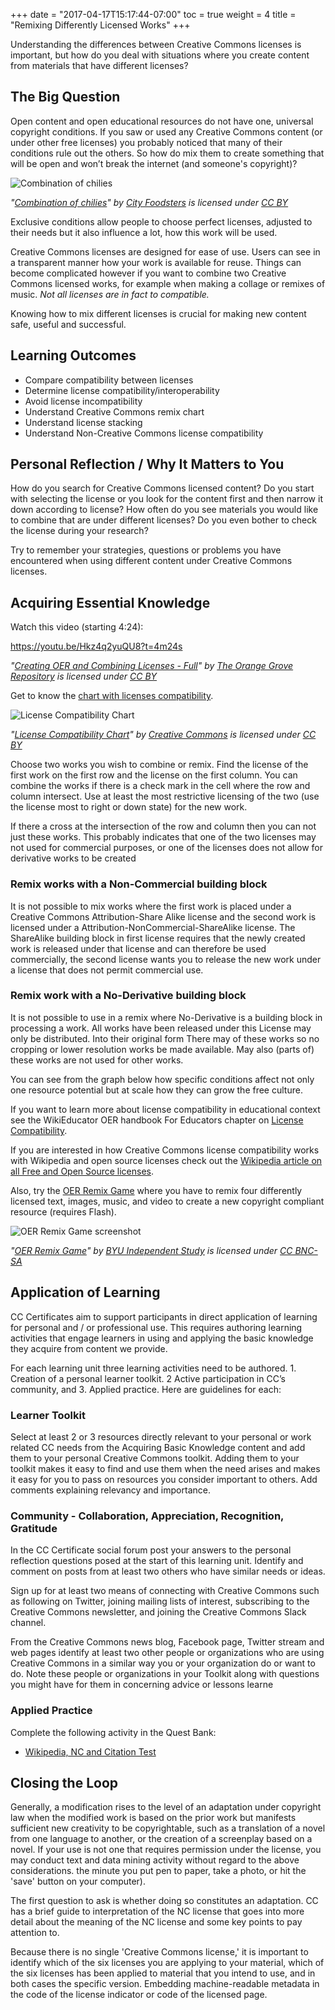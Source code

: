 +++
date = "2017-04-17T15:17:44-07:00"
toc = true
weight = 4
title = "Remixing Differently Licensed Works"
+++

Understanding the differences between Creative Commons licenses is important, but how do you deal with situations where you create content from materials that have different licenses?

## The Big Question

Open content and open educational resources do not have one, universal copyright conditions. If you saw or used any Creative Commons content (or under other free licenses) you probably noticed that many of their conditions rule out the others. So how do mix them to create something that will be open and won’t break the internet (and someone's copyright)?

![Combination of chilies](https://creativecommons.github.io/cc-cert-core/images/licenses/chilies.jpg "Combination of chilies")

*"[Combination of chilies](https://flickr.com/photos/cityfoodsters/16344463891 "Combination of chilies")" by [City Foodsters](https://flickr.com/people/cityfoodsters) is licensed under [CC BY](https://creativecommons.org/licenses/by/2.0/)*

Exclusive conditions allow people to choose perfect licenses, adjusted to their needs but it also influence a lot, how this work will be used.

Creative Commons licenses are designed for ease of use. Users can see in a transparent manner how your work is available for reuse. Things can become complicated however if you want to combine two Creative Commons licensed works, for example when making a collage or remixes of music. *Not all licenses are in fact to compatible.* 

Knowing how to mix different licenses is crucial for making new content safe, useful and successful. 

## Learning Outcomes

* Compare compatibility between licenses
* Determine license compatibility/interoperability
* Avoid license incompatibility
* Understand Creative Commons remix chart
* Understand license stacking
* Understand Non-Creative Commons license compatibility


## Personal Reflection / Why It Matters to You  
  
How do you search for Creative Commons licensed content? Do you start with selecting the license or you look for the content first and then narrow it down according to license? How often do you see materials you would like to combine that are under different licenses? Do you even bother to check the license during your research?

Try to remember your strategies, questions or problems you have encountered when using different content under Creative Commons licenses.


## Acquiring Essential Knowledge 

Watch this video (starting 4:24):
 
https://youtu.be/Hkz4q2yuQU8?t=4m24s 

*"[Creating OER and Combining Licenses - Full](https://youtu.be/Hkz4q2yuQU8)" by [The Orange Grove Repository](https://www.youtube.com/channel/UCA3MOOzRYoFFW2HbOqODxTQ) is licensed under [CC BY](https://creativecommons.org/licenses/by/3.0/legalcode)*

Get to know the [chart with licenses compatibility](https://wiki.creativecommons.org/wiki/Wiki/cc_license_compatibility).

![License Compatibility Chart](https://creativecommons.github.io/cc-cert-core/images/licenses/license-compatibility-chart.jpg "License Compatibility Chart")

*"[License Compatibility Chart](https://wiki.creativecommons.org/wiki/Wiki/cc_license_compatibility)" by [Creative Commons](https://creativecommons.org/) is licensed under [CC BY](https://creativecommons.org/licenses/by/4.0/)*

Choose two works you wish to combine or remix. Find the license of the first work on the first row and the license on the first column. You can combine the works if there is a check mark in the cell where the row and column intersect. Use at least the most restrictive licensing of the two (use the license most to right or down state) for the new work. 

If there a cross at the intersection of the row and column then you can not just these works. This probably indicates that one of the two licenses may not used for commercial purposes, or one of the licenses does not allow for derivative works to be created

### Remix works with a Non-Commercial building block

It is not possible to mix works where the first work is placed under a Creative Commons Attribution-Share Alike license and the second work is licensed under a Attribution-NonCommercial-ShareAlike license. The ShareAlike building block in first license requires that the newly created work is released under that license and can therefore be used commercially, the second license wants you to release the new work under a license that does not permit commercial use.

### Remix work with a No-Derivative building block
It is not possible to use in a remix where No-Derivative is a building block in processing a work. All works have been released under this License may only be distributed. Into their original form There may of these works so no cropping or lower resolution works be made available. May also (parts of) these works are not used for other works.

You can see from the graph below how specific conditions affect not only one resource potential but at scale how they can grow the free culture. 

If you want to learn more about license compatibility in educational context see the WikiEducator OER handbook For Educators chapter on [License Compatibility](http://wikieducator.org/OER_Handbook/educator_version_one/License/License_compatibility).

If you are interested in how Creative Commons license compatibility works with Wikipedia and open source licenses check out the [Wikipedia article on all Free and Open Source licenses](https://en.wikipedia.org/wiki/Comparison_of_free_and_open-source_software_licenses). 
   
Also, try the [OER Remix Game](http://indstudy1.org/univ/355460515034/Flash/Lesson2/PracticeVersion.html) where you have to remix four differently licensed  text, images, music, and video to create a new copyright compliant resource (requires Flash).

![OER Remix Game screenshot](https://creativecommons.github.io/cc-cert-core/images/licenses/oer-remix-game.jpg "OER Remix Game screenshot")

*"[OER Remix Game](http://indstudy1.org/univ/355460515034/Flash/Lesson2/PracticeVersion.html)" by [BYU Independent Study](https://is.byu.edu/) is licensed under [CC BNC-SA](http://creativecommons.org/licenses/by-nc-sa/3.0/us/)*

## Application of Learning

CC Certificates aim to support participants in direct application of learning for personal and / or professional use. This requires authoring learning activities that engage learners in using and applying the basic knowledge they acquire from content we provide. 

For each learning unit three learning activities need to be authored. 1. Creation of a personal learner toolkit. 2 Active participation in CC’s community, and 3. Applied practice. Here are guidelines for each:


### Learner Toolkit
Select at least 2 or 3 resources directly relevant to your personal or work related CC needs from the Acquiring Basic Knowledge content and add them to your personal Creative Commons toolkit. Adding them to your toolkit makes it easy to find and use them when the need arises and makes it easy for you to pass on resources you consider important to others. Add comments explaining relevancy and importance. 

### Community - Collaboration, Appreciation, Recognition, Gratitude
In the CC Certificate social forum post your answers to the personal reflection questions posed at the start of this learning unit. Identify and comment on posts from at least two others who have similar needs or ideas.

Sign up for at least two means of connecting with Creative Commons such as following on Twitter, joining mailing lists of interest, subscribing to the Creative Commons newsletter, and joining the Creative Commons Slack channel.

From the Creative Commons news blog, Facebook page, Twitter stream and web pages identify at least two other people or organizations who are using Creative Commons in a similar way you or your organization do or want to do. Note these people or organizations in your Toolkit along with questions you might have for them in concerning advice or lessons learne

### Applied Practice


Complete the following activity in the Quest Bank:

* [Wikipedia, NC and Citation Test](https://quests.creativecommons.org/assignments/wikipedia-nc-and-citation)


## Closing the Loop

Generally, a modification rises to the level of an adaptation under copyright law when the modified work is based on the prior work but manifests sufficient new creativity to be copyrightable, such as a translation of a novel from one language to another, or the creation of a screenplay based on a novel. If your use is not one that requires permission under the license, you may conduct text and data mining activity without regard to the above considerations. the minute you put pen to paper, take a photo, or hit the 'save' button on your computer).


The first question to ask is whether doing so constitutes an adaptation. CC has a brief guide to interpretation of the NC license that goes into more detail about the meaning of the NC license and some key points to pay attention to. 

Because there is no single 'Creative Commons license,' it is important to identify which of the six licenses you are applying to your material, which of the six licenses has been applied to material that you intend to use, and in both cases the specific version. Embedding machine-readable metadata in the code of the license indicator or code of the licensed page.


